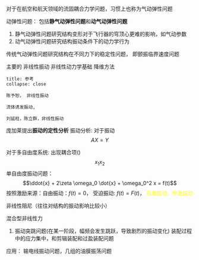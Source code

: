 对于在航空和航天领域的流固耦合力学问题，习惯上也称为气动弹性问题

动弹性问题： 包括**静气动弹性问题**和**动气动弹性问题**
1. 静气动弹性问题研究结构变形对于飞行器的穹顶心更难的影响，如气动参数
2. 动气动弹性问题研究结构振动条件下的动力学行为

传统气动弹性问题研究结构在不同力下的稳定性问题， 即颤振临界速度问题

主要的
非线性振动
非线性动力学基础
降维方法

`````ad-seealso
title: 参考
collapse: close

陈予恕， 非线性振动

流体诱发振动, 

刘延柱，陈立群，非线性振动
`````

庞加莱提出**振动的定性分析**
振动分析: 对于振动
$$AX = Y$$

对于多自由度系统:
出现耦合项()
$$x_1 x_2$$
单自由度振动问题：
$$\ddot{x} + 2\zeta \omega_0 \dot{x} + \omega_0^2 x = f(t)$$
按照激励来源：自由振动：$f(t) = 0$， 受迫振动: $f(t) = F(t)$，<mark style="background: transparent; color: yellow"> 自激振动，参激振动</mark>

非线性阻尼（往往对结构的振动影响比较小）

混合型非线性力 
1. 振动突跳问题(在某一阶段，幅频会发生跳跃，导致剧烈的振动变化)
装配过程中的应力集中，和剪辑装配和过盈装配问题

应用：
输电线振动问题，几组的油膜振荡问题

